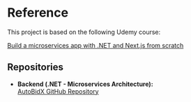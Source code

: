 # Reference

This project is based on the following Udemy course:

[Build a microservices app with .NET and Next.js from scratch](https://www.udemy.com/course/build-a-microservices-app-with-dotnet-and-nextjs-from-scratch/)

## Repositories

- **Backend (.NET - Microservices Architecture):**  
  [AutoBidX GitHub Repository](https://github.com/KhaledEid20/AutoBidX)
